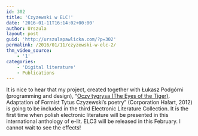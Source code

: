 ```yaml
---
id: 302
title: 'Czyzewski w ELC!'
date: '2016-01-11T16:14:02+00:00'
author: Urszula
layout: post
guid: 'http://urszulapawlicka.com/?p=302'
permalink: /2016/01/11/czyzewski-w-elc-2/
thm_video_source:
    - '1'
categories:
    - 'Digital literature'
    - Publications
---
```


It is nice to hear that my project, created together with Łukasz Podgórni (programming and design), “[Oczy tygrysa (The Eyes of the Tiger)](http://ha.art.pl/czyzewski/). Adaptation of Formist Tytus Czyzewski’s poetry” (Corporation Ha!art, 2012) is going to be included in the third Electronic Literature Collection. It is the first time when polish electronic literature will be presented in this international anthology of e-lit. ELC3 will be released in this February. I cannot wait to see the effects!